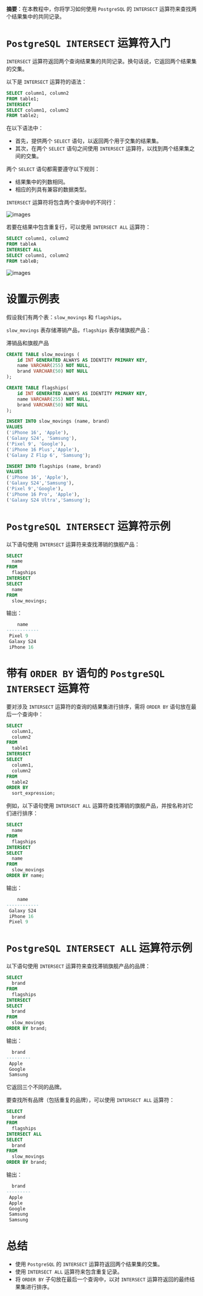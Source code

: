 **摘要**：在本教程中，你将学习如何使用 `PostgreSQL` 的 `INTERSECT` 运算符来查找两个结果集中的共同记录。

# `PostgreSQL INTERSECT` 运算符入门

`INTERSECT` 运算符返回两个查询结果集的共同记录。换句话说，它返回两个结果集的交集。

以下是 `INTERSECT` 运算符的语法：

```sql
SELECT column1, column2 
FROM table1;
INTERSECT
SELECT column1, column2 
FROM table2;
```

在以下语法中：

- 首先，提供两个 `SELECT` 语句，以返回两个用于交集的结果集。
- 其次，在两个 `SELECT` 语句之间使用 `INTERSECT` 运算符，以找到两个结果集之间的交集。

两个 `SELECT` 语句都需要遵守以下规则：
- 结果集中的列数相同。
- 相应的列具有兼容的数据类型。

`INTERSECT` 运算符将包含两个查询中的不同行：

![images](../images/intersect.png)

若要在结果中包含重复行，可以使用 `INTERSECT ALL` 运算符：

```sql
SELECT column1, column2
FROM tableA
INTERSECT ALL
SELECT column1, column2 
FROM tableB;
```

![images](../images/intersect-all.png)

# 设置示例表

假设我们有两个表：`slow_movings` 和 `flagships`。

`slow_movings` 表存储滞销产品，`flagships` 表存储旗舰产品：

滞销品和旗舰产品

```sql
CREATE TABLE slow_movings (
    id INT GENERATED ALWAYS AS IDENTITY PRIMARY KEY,
    name VARCHAR(255) NOT NULL,
    brand VARCHAR(50) NOT NULL
);

CREATE TABLE flagships(
    id INT GENERATED ALWAYS AS IDENTITY PRIMARY KEY,
    name VARCHAR(255) NOT NULL,
    brand VARCHAR(50) NOT NULL
);

INSERT INTO slow_movings (name, brand) 
VALUES
('iPhone 16', 'Apple'),
('Galaxy S24', 'Samsung'),
('Pixel 9', 'Google'),
('iPhone 16 Plus','Apple'),
('Galaxy Z Flip 6', 'Samsung');

INSERT INTO flagships (name, brand) 
VALUES
('iPhone 16', 'Apple'),
('Galaxy S24','Samsung'),
('Pixel 9','Google'),
('iPhone 16 Pro', 'Apple'),
('Galaxy S24 Ultra','Samsung');
```

# `PostgreSQL INTERSECT` 运算符示例

以下语句使用 `INTERSECT` 运算符来查找滞销的旗舰产品：

```sql
SELECT
  name
FROM
  flagships
INTERSECT
SELECT
  name
FROM
  slow_movings;
```

输出：

```sql
    name
------------
 Pixel 9
 Galaxy S24
 iPhone 16
```

# 带有 `ORDER BY` 语句的 `PostgreSQL INTERSECT` 运算符

要对涉及 `INTERSECT` 运算符的查询的结果集进行排序，需将 `ORDER BY` 语句放在最后一个查询中：

```sql
SELECT
  column1,
  column2
FROM
  table1
INTERSECT
SELECT
  column1,
  column2
FROM
  table2
ORDER BY
  sort_expression;
```

例如，以下语句使用 `INTERSECT ALL` 运算符查找滞销的旗舰产品，并按名称对它们进行排序：

```sql
SELECT
  name
FROM
  flagships
INTERSECT
SELECT
  name
FROM
  slow_movings
ORDER BY name;
```

输出：

```sql
    name
------------
 Galaxy S24
 iPhone 16
 Pixel 9
```

# `PostgreSQL INTERSECT ALL` 运算符示例

以下语句使用 `INTERSECT` 运算符来查找滞销旗舰产品的品牌：

```sql
SELECT
  brand
FROM
  flagships
INTERSECT
SELECT
  brand
FROM
  slow_movings
ORDER BY brand;
```

输出：

```sql
  brand
---------
 Apple
 Google
 Samsung
```

它返回三个不同的品牌。

要查找所有品牌（包括重复的品牌），可以使用 `INTERSECT ALL` 运算符：

```sql
SELECT
  brand
FROM
  flagships
INTERSECT ALL
SELECT
  brand
FROM
  slow_movings
ORDER BY brand;
```

输出：

```sql
  brand
---------
 Apple
 Apple
 Google
 Samsung
 Samsung
```

# 总结

- 使用 `PostgreSQL` 的 `INTERSECT` 运算符返回两个结果集的交集。
- 使用 `INTERSECT ALL` 运算符来包含重复记录。
- 将 `ORDER BY` 子句放在最后一个查询中，以对 `INTERSECT` 运算符返回的最终结果集进行排序。


